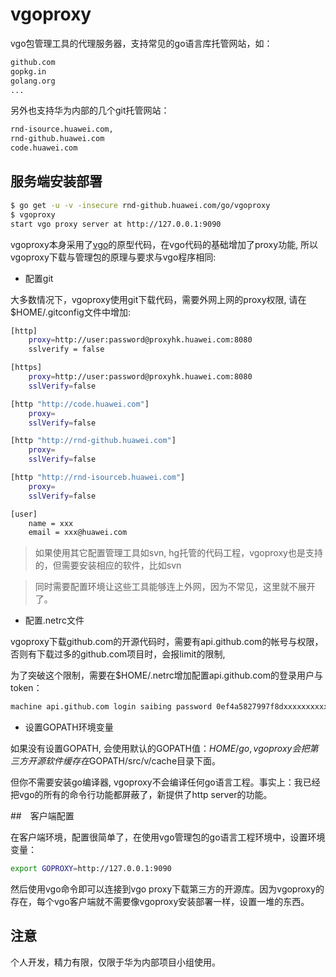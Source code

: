 # vgoproxy

vgo包管理工具的代理服务器，支持常见的go语言库托管网站，如：

```bash
github.com
gopkg.in
golang.org
...
```

另外也支持华为内部的几个git托管网站：

```bash
rnd-isource.huawei.com,
rnd-github.huawei.com
code.huawei.com
```

## 服务端安装部署

```bash
$ go get -u -v -insecure rnd-github.huawei.com/go/vgoproxy
$ vgoproxy
start vgo proxy server at http://127.0.0.1:9090
```

vgoproxy本身采用了[vgo](https://github.com/golang/vgo)的原型代码，在vgo代码的基础增加了proxy功能, 所以vgoproxy下载与管理包的原理与要求与vgo程序相同:

- 配置git

大多数情况下，vgoproxy使用git下载代码，需要外网上网的proxy权限, 请在$HOME/.gitconfig文件中增加:

```bash
[http]
    proxy=http://user:password@proxyhk.huawei.com:8080
    sslverify = false

[https]
    proxy=http://user:password@proxyhk.huawei.com:8080
    sslVerify=false

[http "http://code.huawei.com"]
    proxy=
    sslVerify=false

[http "http://rnd-github.huawei.com"]
    proxy=
    sslVerify=false

[http "http://rnd-isourceb.huawei.com"]
    proxy=
    sslVerify=false

[user]
    name = xxx
    email = xxx@huawei.com
```

> 如果使用其它配置管理工具如svn, hg托管的代码工程，vgoproxy也是支持的，但需要安装相应的软件，比如svn

> 同时需要配置环境让这些工具能够连上外网，因为不常见，这里就不展开了。

- 配置.netrc文件

vgoproxy下载github.com的开源代码时，需要有api.github.com的帐号与权限，否则有下载过多的github.com项目时，会报limit的限制,

为了突破这个限制，需要在$HOME/.netrc增加配置api.github.com的登录用户与token：

```bash
machine api.github.com login saibing password 0ef4a5827997f8dxxxxxxxxxx6c97aeb7e
```

- 设置GOPATH环境变量

如果没有设置GOPATH, 会使用默认的GOPATH值：$HOME/go, vgoproxy会把第三方开源软件缓存在$GOPATH/src/v/cache目录下面。

但你不需要安装go编译器, vgoproxy不会编译任何go语言工程。事实上：我已经把vgo的所有的命令行功能都屏蔽了，新提供了http server的功能。


##　客户端配置

在客户端环境，配置很简单了，在使用vgo管理包的go语言工程环境中，设置环境变量：

```bash
export GOPROXY=http://127.0.0.1:9090
```

然后使用vgo命令即可以连接到vgo proxy下载第三方的开源库。因为vgoproxy的存在，每个vgo客户端就不需要像vgoproxy安装部署一样，设置一堆的东西。

## 注意

个人开发，精力有限，仅限于华为内部项目小组使用。